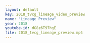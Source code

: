 ```yaml
---
layout: default
key: 2018_tvcg_lineage_video_preview
name: "Lineage Preview" 
year: 2018
youtube-id: dG8z6T97hgE
file: 2018_tvcg_lineage_preview.mp4
---
```

